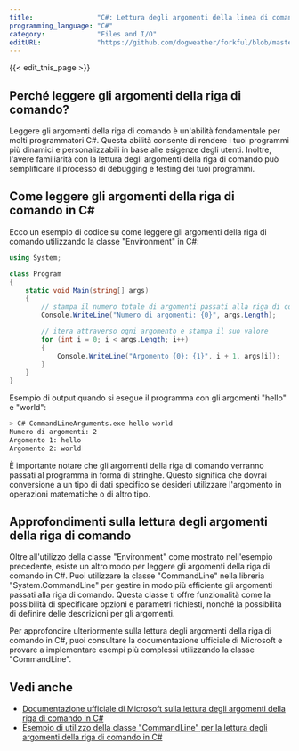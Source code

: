 ```yaml
---
title:                "C#: Lettura degli argomenti della linea di comando"
programming_language: "C#"
category:             "Files and I/O"
editURL:              "https://github.com/dogweather/forkful/blob/master/content/it/c-sharp/reading-command-line-arguments.md"
---
```


{{< edit_this_page >}}

## Perché leggere gli argomenti della riga di comando?

Leggere gli argomenti della riga di comando è un'abilità fondamentale per molti programmatori C#. Questa abilità consente di rendere i tuoi programmi più dinamici e personalizzabili in base alle esigenze degli utenti. Inoltre, l'avere familiarità con la lettura degli argomenti della riga di comando può semplificare il processo di debugging e testing dei tuoi programmi.

## Come leggere gli argomenti della riga di comando in C#

Ecco un esempio di codice su come leggere gli argomenti della riga di comando utilizzando la classe "Environment" in C#:

```C#
using System;

class Program
{
    static void Main(string[] args)
    {
        // stampa il numero totale di argomenti passati alla riga di comando
        Console.WriteLine("Numero di argomenti: {0}", args.Length);

        // itera attraverso ogni argomento e stampa il suo valore
        for (int i = 0; i < args.Length; i++)
        {
            Console.WriteLine("Argomento {0}: {1}", i + 1, args[i]);
        }
    }
}
```

Esempio di output quando si esegue il programma con gli argomenti "hello" e "world":

```bash
> C# CommandLineArguments.exe hello world
Numero di argomenti: 2
Argomento 1: hello
Argomento 2: world
```

È importante notare che gli argomenti della riga di comando verranno passati al programma in forma di stringhe. Questo significa che dovrai conversione a un tipo di dati specifico se desideri utilizzare l'argomento in operazioni matematiche o di altro tipo.

## Approfondimenti sulla lettura degli argomenti della riga di comando

Oltre all'utilizzo della classe "Environment" come mostrato nell'esempio precedente, esiste un altro modo per leggere gli argomenti della riga di comando in C#. Puoi utilizzare la classe "CommandLine" nella libreria "System.CommandLine" per gestire in modo più efficiente gli argomenti passati alla riga di comando. Questa classe ti offre funzionalità come la possibilità di specificare opzioni e parametri richiesti, nonché la possibilità di definire delle descrizioni per gli argomenti.

Per approfondire ulteriormente sulla lettura degli argomenti della riga di comando in C#, puoi consultare la documentazione ufficiale di Microsoft e provare a implementare esempi più complessi utilizzando la classe "CommandLine".

## Vedi anche

- [Documentazione ufficiale di Microsoft sulla lettura degli argomenti della riga di comando in C#](https://docs.microsoft.com/it-it/dotnet/csharp/programming-guide/main-and-command-args/command-line-arguments)
- [Esempio di utilizzo della classe "CommandLine" per la lettura degli argomenti della riga di comando in C#](https://www.c-sharpcorner.com/article/command-line-argument-parser-using-system-commandline-in-net-core/)